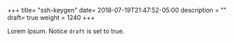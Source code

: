 +++
title= "ssh-keygen"
date= 2018-07-19T21:47:52-05:00
description = ""
draft= true
weight = 1240
+++

Lorem Ipsum.
Notice `draft` is set to true.
